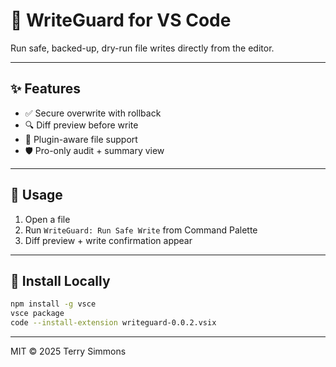 # 🧩 WriteGuard for VS Code

Run safe, backed-up, dry-run file writes directly from the editor.

---

## ✨ Features
- ✅ Secure overwrite with rollback
- 🔍 Diff preview before write
- 🔌 Plugin-aware file support
- 🛡 Pro-only audit + summary view

---

## 🚀 Usage
1. Open a file
2. Run `WriteGuard: Run Safe Write` from Command Palette
3. Diff preview + write confirmation appear

---

## 🔧 Install Locally
```bash
npm install -g vsce
vsce package
code --install-extension writeguard-0.0.2.vsix
```

---

MIT © 2025 Terry Simmons
